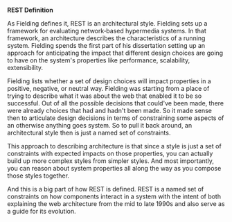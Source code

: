 **REST Definition**

As Fielding defines it, REST is an architectural style. Fielding sets up a framework for evaluating network‑based hypermedia systems. In that framework, an architecture describes the characteristics of a running system. Fielding spends the first part of his dissertation setting up an approach for anticipating the impact that different design choices are going to have on the system's properties like performance, scalability, extensibility.

Fielding lists whether a set of design choices will impact properties in a positive, negative, or neutral way. Fielding was starting from a place of trying to describe what it was about the web that enabled it to be so successful. Out of all the possible decisions that could've been made, there were already choices that had and hadn't been made. So it made sense then to articulate design decisions in terms of constraining some aspects of an otherwise anything goes system. So to pull it back around, an architectural style then is just a named set of constraints.

This approach to describing architecture is that since a style is just a set of constraints with expected impacts on those properties, you can actually build up more complex styles from simpler styles. And most importantly, you can reason about system properties all along the way as you compose those styles together.

And this is a big part of how REST is defined. REST is a named set of constraints on how components interact in a system with the intent of both explaining the web architecture from the mid to late 1990s and also serve as a guide for its evolution.
